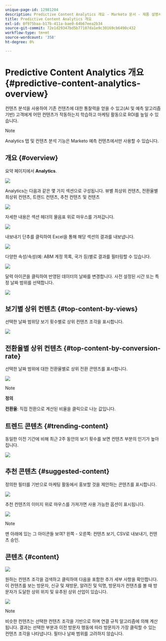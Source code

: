```yaml
---
unique-page-id: 12981204
description: Predictive Content Analytics 개요 - Marketo 문서 - 제품 설명서
title: Predictive Content Analytics 개요
exl-id: 0f975baa-b17b-411a-bae0-64b67eea2b34
source-git-commit: 72e1d29347bd5b77107da1e9c30169cb6490c432
workflow-type: tm+mt
source-wordcount: '358'
ht-degree: 0%

---
```


# Predictive Content Analytics 개요 {#predictive-content-analytics-overview}

컨텐츠 분석을 사용하여 기존 컨텐츠에 대한 통찰력을 얻을 수 있고(AI 및 예측 알고리즘 기반) 고객에게 어떤 컨텐츠가 작동하는지 학습하고 마케팅 활동으로 ROI를 높일 수 있습니다.

>[!NOTE]
>
>Analytics 탭 및 컨텐츠 분석 기능은 Marketo 예측 컨텐츠에서만 사용할 수 있습니다.

## 개요 {#overview}

요약 페이지에서 **Analytics**.

![](assets/one.png)

Analytics는 다음과 같은 몇 가지 섹션으로 구성됩니다. 뷰별 최상위 컨텐츠, 전환율별 최상위 컨텐츠, 트렌드 컨텐츠, 추천 컨텐츠 및 컨텐츠

![](assets/new-2.png)

자세한 내용은 섹션 헤더의 물음표 위로 마우스를 가져갑니다.

![](assets/new-3.png)

내보내기 단추를 클릭하여 Excel을 통해 해당 섹션의 결과를 내보냅니다.

![](assets/new-3point5.png)

다양한 속성/속성(예: ABM 계정 목록, 국가 등)별로 결과를 필터링할 수 있습니다.

![](assets/pca.png)

달력 아이콘을 클릭하여 반영된 데이터의 날짜를 변경합니다. 사전 설정된 시간 또는 특정 날짜 범위를 선택합니다.

![](assets/dates.png)

## 보기별 상위 컨텐츠 {#top-content-by-views}

선택한 날짜 범위당 보기 횟수별로 상위 컨텐츠 조각을 표시합니다.

![](assets/new-6.png)

## 전환율별 상위 컨텐츠 {#top-content-by-conversion-rate}

선택한 날짜 범위에 대한 전환율별로 상위 전환 콘텐츠를 표시합니다.

![](assets/new-7.png)

>[!NOTE]
>
>**정의**
>
>**전환율**: 직접 전환으로 계산된 비율을 클릭으로 나눈 값입니다.

## 트렌드 콘텐츠 {#trending-content}

동일한 이전 기간에 비해 최근 2주 동안의 보기 횟수를 보면 컨텐츠 부분의 인기가 높아집니다.

![](assets/new-8.png)

## 추천 콘텐츠 {#suggested-content}

정의한 필터를 기반으로 마케팅 활동에서 홍보할 것을 제안하는 콘텐츠를 표시합니다.

![](assets/image2017-10-3-10-3a18-3a35.png)

추천 컨텐츠의 이미지 위로 마우스를 가져가면 사용 가능한 옵션이 표시됩니다.

![](assets/image2017-10-3-10-3a21-3a37.png)

>[!NOTE]
>
>맨 아래에 있는 그 아이콘들 보여? 왼쪽 - 오른쪽: 컨텐츠 보기, CSV로 내보내기, 컨텐츠 승인.

## 콘텐츠 {#content}

![](assets/image2017-10-3-10-3a22-3a24.png)

원하는 컨텐츠 조각을 검색하고 클릭하여 다음을 포함한 추가 세부 사항을 확인합니다. 이 컨텐츠를 보는 방문자, 신규 및 재방문, 알려진 및 익명, 방문자가 컨텐츠를 볼 때 방문자가 도달한 상위 위치 및 유추된 상위 산업이 있습니다.

![](assets/image2017-10-3-10-3a23-3a40.png)

>[!NOTE]
>
>비슷한 컨텐츠는 선택한 컨텐츠 조각을 기반으로 하며 연결 규칙 알고리즘에 의해 계산됩니다. 결과는 선택한 부분과 이전 방문자 행동에 따라 방문자가 가장 클릭할 수 있는 컨텐츠 조각을 나타냅니다. 필터나 날짜 범위를 고려하지 않습니다.
